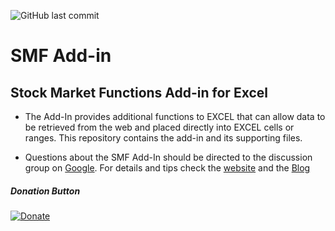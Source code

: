 ![GitHub last commit](https://img.shields.io/github/last-commit/ClimberMel/SMF_Add-in)
# SMF Add-in 

## Stock Market Functions Add-in for Excel

* The Add-In provides additional functions to EXCEL that can allow data to be retrieved from the web and placed directly into EXCEL cells or ranges. This repository contains the add-in and its supporting files.

* Questions about the SMF Add-In should be directed to the discussion group on [Google](https://groups.google.com/g/smf-addin). For details and tips check the [website](https://climbermel.github.io/SMF_Add-in/) and the [Blog](https://smfxl-add-in.blogspot.com/)

##### Donation Button

[![Donate](https://img.shields.io/badge/Donate-PayPal-green.svg)](https://www.paypal.com/donate/?business=V4B6LEBJDHZSJ&no_recurring=0&item_name=Software+tools+for+finances.&currency_code=USD)

